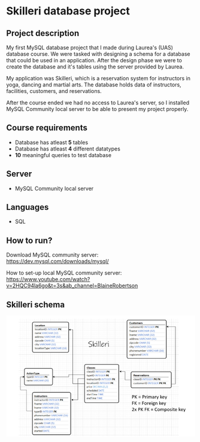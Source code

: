 # Skilleri database project

## Project description

My first MySQL database project that I made during Laurea's (UAS) database course.
We were tasked with designing a schema for a database that could be used in an application.
After the design phase we were to create the database and it's tables using the server provided by Laurea.

My application was Skilleri, which is a reservation system for instructors in yoga, dancing and martial arts.
The database holds data of instructors, facilities, customers, and reservations.

After the course ended we had no access to Laurea's server, so
I installed MySQL Community local server to be able to present my project properly.

## Course requirements

- Database has atleast **5** tables
- Database has atleast **4** different datatypes
- **10** meaningful queries to test database

## Server

- MySQL Community local server


## Languages

- SQL

## How to run?

Download MySQL community server: https://dev.mysql.com/downloads/mysql/

How to set-up local MySQL community server: 
https://www.youtube.com/watch?v=2HQC94la6go&t=3s&ab_channel=BlaineRobertson

## Skilleri schema
![schema](schema.png "schema")

